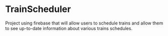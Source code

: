 # TrainScheduler
Project using firebase that will allow users to schedule trains and allow them to see up-to-date information about various trains schedules.
